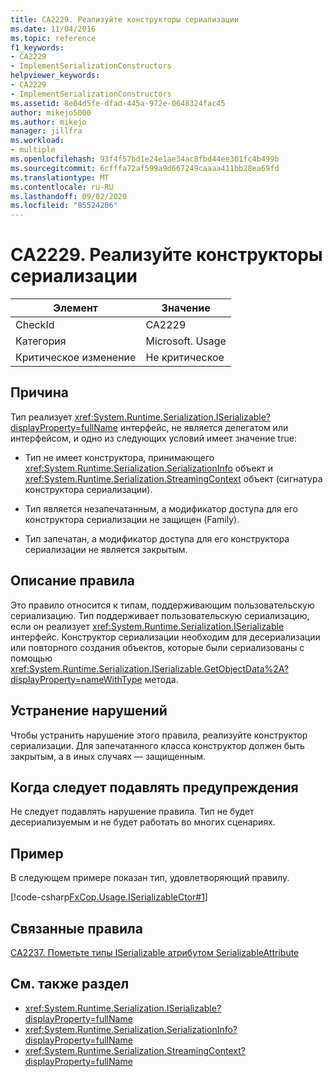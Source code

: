 ```yaml
---
title: CA2229. Реализуйте конструкторы сериализации
ms.date: 11/04/2016
ms.topic: reference
f1_keywords:
- CA2229
- ImplementSerializationConstructors
helpviewer_keywords:
- CA2229
- ImplementSerializationConstructors
ms.assetid: 8e04d5fe-dfad-445a-972e-0648324fac45
author: mikejo5000
ms.author: mikejo
manager: jillfra
ms.workload:
- multiple
ms.openlocfilehash: 93f4f57bd1e24e1ae34ac8fbd44ee301fc4b499b
ms.sourcegitcommit: 6cfffa72af599a9d667249caaaa411bb28ea69fd
ms.translationtype: MT
ms.contentlocale: ru-RU
ms.lasthandoff: 09/02/2020
ms.locfileid: "85524206"
---
```

# <a name="ca2229-implement-serialization-constructors"></a>CA2229. Реализуйте конструкторы сериализации

|Элемент|Значение|
|-|-|
|CheckId|CA2229|
|Категория|Microsoft. Usage|
|Критическое изменение|Не критическое|

## <a name="cause"></a>Причина
Тип реализует <xref:System.Runtime.Serialization.ISerializable?displayProperty=fullName> интерфейс, не является делегатом или интерфейсом, и одно из следующих условий имеет значение true:

- Тип не имеет конструктора, принимающего <xref:System.Runtime.Serialization.SerializationInfo> объект и <xref:System.Runtime.Serialization.StreamingContext> объект (сигнатура конструктора сериализации).

- Тип является незапечатанным, а модификатор доступа для его конструктора сериализации не защищен (Family).

- Тип запечатан, а модификатор доступа для его конструктора сериализации не является закрытым.

## <a name="rule-description"></a>Описание правила

Это правило относится к типам, поддерживающим пользовательскую сериализацию. Тип поддерживает пользовательскую сериализацию, если он реализует <xref:System.Runtime.Serialization.ISerializable> интерфейс. Конструктор сериализации необходим для десериализации или повторного создания объектов, которые были сериализованы с помощью <xref:System.Runtime.Serialization.ISerializable.GetObjectData%2A?displayProperty=nameWithType> метода.

## <a name="how-to-fix-violations"></a>Устранение нарушений

Чтобы устранить нарушение этого правила, реализуйте конструктор сериализации. Для запечатанного класса конструктор должен быть закрытым, а в иных случаях — защищенным.

## <a name="when-to-suppress-warnings"></a>Когда следует подавлять предупреждения

Не следует подавлять нарушение правила. Тип не будет десериализуемым и не будет работать во многих сценариях.

## <a name="example"></a>Пример

В следующем примере показан тип, удовлетворяющий правилу.

[!code-csharp[FxCop.Usage.ISerializableCtor#1](../code-quality/codesnippet/CSharp/ca2229-implement-serialization-constructors_1.cs)]

## <a name="related-rules"></a>Связанные правила

[CA2237. Пометьте типы ISerializable атрибутом SerializableAttribute](../code-quality/ca2237.md)

## <a name="see-also"></a>См. также раздел

- <xref:System.Runtime.Serialization.ISerializable?displayProperty=fullName>
- <xref:System.Runtime.Serialization.SerializationInfo?displayProperty=fullName>
- <xref:System.Runtime.Serialization.StreamingContext?displayProperty=fullName>
